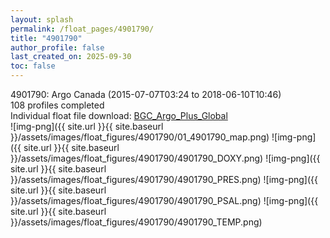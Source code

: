 ```yaml
---
layout: splash
permalink: /float_pages/4901790/
title: "4901790"
author_profile: false
last_created_on: 2025-09-30
toc: false
---
```

 
4901790: Argo Canada (2015-07-07T03:24 to 2018-06-10T10:46)\
108 profiles completed\
Individual float file download: [BGC_Argo_Plus_Global](https://ftp.soest.hawaii.edu/bgc_argo_plus/Individual_Floats/outliers_removed/4901790_Sprof_processed.nc)\
![img-png]({{ site.url }}{{ site.baseurl }}/assets/images/float_figures/4901790/01_4901790_map.png)
![img-png]({{ site.url }}{{ site.baseurl }}/assets/images/float_figures/4901790/4901790_DOXY.png)
![img-png]({{ site.url }}{{ site.baseurl }}/assets/images/float_figures/4901790/4901790_PRES.png)
![img-png]({{ site.url }}{{ site.baseurl }}/assets/images/float_figures/4901790/4901790_PSAL.png)
![img-png]({{ site.url }}{{ site.baseurl }}/assets/images/float_figures/4901790/4901790_TEMP.png)
